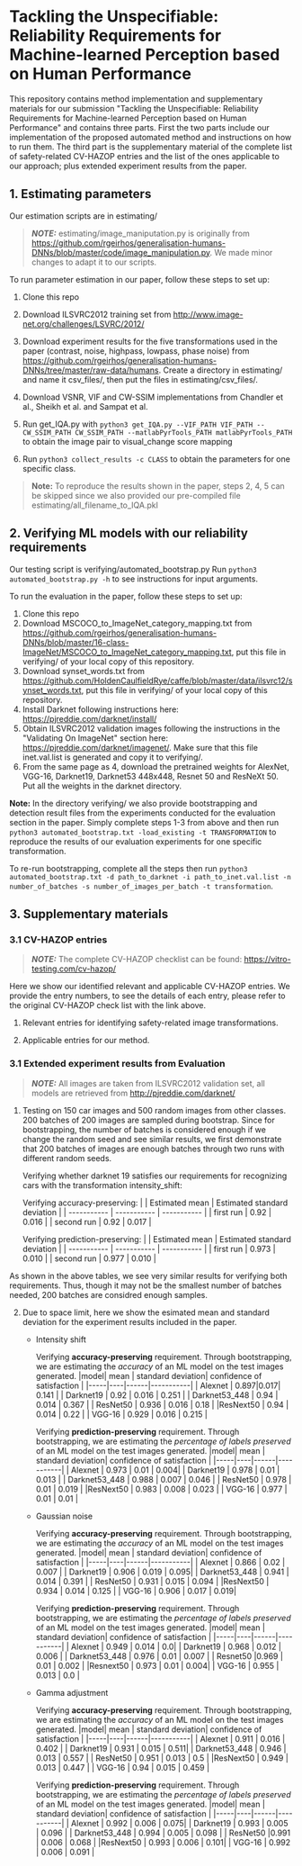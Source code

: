 # Tackling the Unspecifiable: Reliability Requirements for Machine-learned Perception based on Human Performance
This repository contains method implementation and supplementary materials for our submission "Tackling the Unspecifiable: Reliability Requirements for Machine-learned Perception based on Human Performance" and contains three parts. First the two parts include our implementation of the proposed automated method and instructions on how to run them. The third part is the supplementary material of the complete list of safety-related CV-HAZOP entries and the list of the ones applicable to our approach; plus extended experiment results from the paper.

## 1. Estimating parameters
Our estimation scripts are in estimating/

> **_NOTE:_** estimating/image_maniputation.py is originally from https://github.com/rgeirhos/generalisation-humans-DNNs/blob/master/code/image_manipulation.py. We made minor changes to adapt it to our scripts. 

To run parameter estimation in our paper, follow these steps to set up:
1. Clone this repo
2. Download ILSVRC2012 training set from http://www.image-net.org/challenges/LSVRC/2012/
3. Download experiment results for the five transformations used in the paper (contrast, noise, highpass, lowpass, phase noise) from https://github.com/rgeirhos/generalisation-humans-DNNs/tree/master/raw-data/humans. Create a directory in estimating/ and name it csv_files/, then put the files in estimating/csv_files/.
4. Download VSNR, VIF and CW-SSIM implementations from Chandler et al., Sheikh et al. and Sampat et al.
5. Run get_IQA.py with `python3 get_IQA.py --VIF_PATH VIF_PATH --CW_SSIM_PATH CW_SSIM_PATH --matlabPyrTools_PATH matlabPyrTools_PATH` to obtain the image pair to visual_change score mapping 

5. Run `python3 collect_results -c CLASS` to obtain the parameters for one specific class.

>**Note:** To reproduce the results shown in the paper, steps 2, 4, 5 can be skipped since we also provided our pre-compiled file estimating/all_filename_to_IQA.pkl 

## 2. Verifying ML models with our reliability requirements
Our testing script is verifying/automated_bootstrap.py
Run `python3 automated_bootstrap.py -h` to see instructions for input arguments.

To run the evaluation in the paper, follow these steps to set up:
1. Clone this repo
2. Download MSCOCO_to_ImageNet_category_mapping.txt from https://github.com/rgeirhos/generalisation-humans-DNNs/blob/master/16-class-ImageNet/MSCOCO_to_ImageNet_category_mapping.txt, put this file in verifying/ of your local copy of this repository.
3. Download synset_words.txt from https://github.com/HoldenCaulfieldRye/caffe/blob/master/data/ilsvrc12/synset_words.txt, put this file in verifying/ of your local copy of this repository.
4. Install Darknet following instructions here: https://pjreddie.com/darknet/install/
5. Obtain ILSVRC2012 validation images following the instructions in the "Validating On ImageNet" section here: https://pjreddie.com/darknet/imagenet/. Make sure that this file inet.val.list is generated and copy it to verifying/. 
6. From the same page as 4, download the pretrained weights for AlexNet, VGG-16, Darknet19, Darknet53 448x448, Resnet 50 and ResNeXt 50. Put all the weights in the darknet directory.

**Note:** In the directory verifying/ we also provide bootstrapping and detection result files from the experiments conducted for the evaluation section in the paper. Simply complete steps 1-3 from above and then run `python3 automated_bootstrap.txt -load_existing -t TRANSFORMATION` to reproduce the results of our evaluation experiments for one specific transformation. 

To re-run bootstrapping, complete all the steps then run `python3 automated_bootstrap.txt -d path_to_darknet -i path_to_inet.val.list -n number_of_batches -s number_of_images_per_batch -t transformation`. 

## 3. Supplementary materials
### 3.1 CV-HAZOP entries 
> **_NOTE:_** The complete CV-HAZOP checklist can be found: https://vitro-testing.com/cv-hazop/

Here we show our identified relevant and applicable CV-HAZOP entries. We provide the entry numbers, to see the details of each entry, please refer to the original CV-HAZOP check list with the link above.
1. Relevant entries for identifying safety-related image transformations.

2. Applicable entries for our method.

### 3.1 Extended experiment results from Evaluation
> **_NOTE:_** All images are taken from ILSVRC2012 validation set, all models are retrieved from http://pjreddie.com/darknet/
1. Testing on 150 car images and 500 random images from other classes. 200 batches of 200 images are sampled during bootstrap.
Since for bootstrapping, the number of batches is considered enough if we change the random seed and see similar results, we first demonstrate that 200 batches of images are enough batches through two runs with different random seeds.

    Verifying whether darknet 19 satisfies our requirements for recognizing cars with the transformation intensity_shift:

    Verifying accuracy-preserving: 
    |       | Estimated mean      | Estimated standard deviation  |
    | ----------- | ----------- | ----------- |
    | first run      | 0.92      | 0.016       |
    | second run   | 0.92   | 0.017        |

    Verifying prediction-preserving:
    |       | Estimated mean      | Estimated standard deviation |
    | ----------- | ----------- | ----------- |
    | first run      | 0.973      | 0.010       |
    | second run   | 0.977   | 0.010        |

As shown in the above tables, we see very similar results for verifying both requirements. Thus, though it may not be the smallest number of batches needed, 200 batches are considred enough samples.

2. Due to space limit, here we show the esimated mean and standard deviation for the experiment results included in the paper.

    - Intensity shift

        Verifying **accuracy-preserving** requirement. Through bootstrapping, we are estimating the _accuracy_ of an ML model on the test images generated. 
        |model| mean | standard deviation| confidence of satisfaction  | 
        |-----|----|------|-----------|
        |  Alexnet   | 0.897|0.017|  0.141 |
        | Darknet19 | 0.92 | 0.016 | 0.251 |
        | Darknet53_448 | 0.94 | 0.014 | 0.367 |
        | ResNet50 | 0.936 | 0.016 | 0.18 |
        |ResNext50 | 0.94 | 0.014 | 0.22 |
        | VGG-16 | 0.929 | 0.016 | 0.215 |

        Verifying **prediction-preserving** requirement. Through bootstrapping, we are estimating the _percentage of labels preserved_ of an ML model on the test images generated. 
        |model| mean | standard deviation| confidence of satisfaction  | 
        |-----|----|------|-----------|
        |  Alexnet   | 0.973 | 0.01 | 0.004|
        | Darknet19 | 0.978 | 0.01 | 0.013 |
        | Darknet53_448 | 0.988 | 0.007 | 0.046  |
        | ResNet50 | 0.978 | 0.01 | 0.019 |
        |ResNext50 | 0.983 | 0.008 | 0.023 |
        | VGG-16 | 0.977 | 0.01 | 0.01 |

    - Gaussian noise

        Verifying **accuracy-preserving** requirement. Through bootstrapping, we are estimating the _accuracy_ of an ML model on the test images generated. 
        |model| mean | standard deviation| confidence of satisfaction  | 
        |-----|----|------|-----------|
        |  Alexnet   | 0.866 | 0.02 | 0.007 |
        | Darknet19 | 0.906 | 0.019 | 0.095|
        | Darknet53_448 | 0.941 | 0.014 | 0.391 |
        | ResNet50 | 0.931 | 0.015 | 0.094  |
        |ResNext50 | 0.934 | 0.014 | 0.125  |
        | VGG-16 | 0.906 | 0.017 | 0.019|

        Verifying **prediction-preserving** requirement. Through bootstrapping, we are estimating the _percentage of labels preserved_ of an ML model on the test images generated. 
        |model| mean | standard deviation| confidence of satisfaction  | 
        |-----|----|------|-----------|
        |  Alexnet   | 0.949 | 0.014 | 0.0|
        | Darknet19 | 0.968 | 0.012 | 0.006  |
        | Darknet53_448 | 0.976 | 0.01 | 0.007 |
        | Resnet50 |0.969 | 0.01 | 0.002  |
        |Resnext50 | 0.973 | 0.01 | 0.004|
        | VGG-16 | 0.955 | 0.013 | 0.0 |
    
    - Gamma adjustment
        
         Verifying **accuracy-preserving** requirement. Through bootstrapping, we are estimating the _accuracy_ of an ML model on the test images generated. 
        |model| mean | standard deviation| confidence of satisfaction  | 
        |-----|----|------|-----------|
        |  Alexnet   | 0.911 | 0.016 | 0.402 |
        | Darknet19 | 0.931 | 0.015 | 0.511|
        | Darknet53_448 | 0.946 | 0.013 | 0.557 |
        | ResNet50 | 0.951 | 0.013 | 0.5  |
        |ResNext50 | 0.949 | 0.013 | 0.447  |
        | VGG-16 | 0.94 | 0.015 | 0.459 |

        Verifying **prediction-preserving** requirement. Through bootstrapping, we are estimating the _percentage of labels preserved_ of an ML model on the test images generated. 
        |model| mean | standard deviation| confidence of satisfaction  | 
        |-----|----|------|-----------|
        |  Alexnet   | 0.992 | 0.006 | 0.075|
        | Darknet19 | 0.993 | 0.005 | 0.096   |
        | Darknet53_448 | 0.994 | 0.005 | 0.098 |
        | ResNet50 |0.991 | 0.006 | 0.068  |
        |ResNext50 | 0.993 | 0.006 | 0.101|
        | VGG-16 | 0.992 | 0.006 | 0.091 |